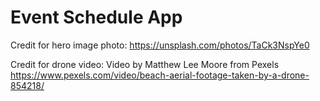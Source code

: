 # Event Schedule App
 
  Credit for hero image photo:
  https://unsplash.com/photos/TaCk3NspYe0

  Credit for drone video:
  Video by Matthew Lee Moore from Pexels
  https://www.pexels.com/video/beach-aerial-footage-taken-by-a-drone-854218/